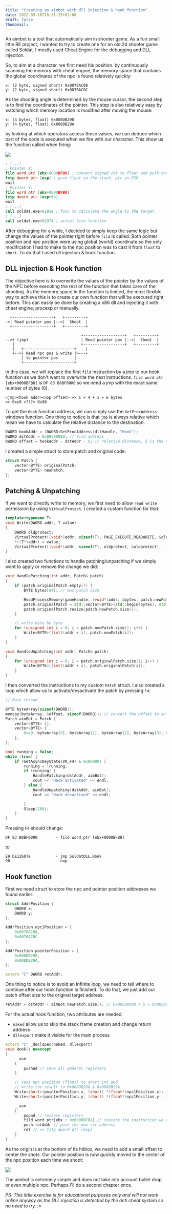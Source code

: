 ```yaml
---
title: "Creating an aimbot with dll injection & hook function"
date: 2022-03-16T18:31:25+01:00
draft: false
thumbnail: 
---
```


An aimbot is a tool that automatically aim in shooter game. As a fun small little RE project, I wanted to try to create one for an old 2d shooter game called Soldat.
I mostly used Cheat Engine for the debugging and DLL injection.

So, to aim at a character, we first need his position.
by continuously scanning the memory with cheat engine, the memory space that contains the global coordinates of the npc is found relatively quickly:
```
x: (2 byte, signed short) 0x0076AC08
y: (2 byte, signed short) 0x0076AC0C
```

As the shooting angle is determined by the mouse cursor, the second step is to find the coordinates of the pointer. This step is also relatively easy by watching which memory location is modified after moving the mouse:
```
x: (4 bytes, float) 0x008DB298
y: (4 bytes, float) 0x008DB29A
```

by looking at which operators access these values, we can deduce which part of the code is executed when we fire with our character. This show us the function called when firing:

![](pointer_position.png)

```nasm
; (...)
; Pointer X:
fild word ptr [ebx+0000BFB8] ; convert signed int to float and push onto FPU
fstp dword ptr [esp] ; push float on the stack. ptr on ESP
wait 
; Pointer Y:
fild word ptr [ebx+0000BFBA]
fstp dword ptr [esp+04]
wait 
; (...)
call soldat.exe+82918 ; func to calculate the angle to the target
; (...)
call soldat.exe+82974 ; actual fire function
```

After debugging for a while, I decided to simply keep the same logic but change the values of the pointer right before `fild` is called. 
Both pointer position and npc position were using global (world) coordinate so the only modification I had to make to the npc position was to cast it from `float` to `short`.  To do that I used dll injection & hook function.

## DLL injection & Hook function
The objective here is to overwrite the values of the pointer by the values of the NPC before executing the rest of the function that takes care of the shooting. As the memory space in the function is limited, the most flexible way to achieve this is to create our own function that will be executed right before. This can easily be done by creating a x86 dll and injecting it with cheat engine, procexp or manually.

```
  +------------------+   +---------+
->| Read pointer pos |-->|  Shoot  |
  +------------------+   +---------+
```

```
                                 +------------------+   +---------+
-->+ (jmp)                       | Read pointer pos |-->|  Shoot  |
   |                             +------------------+   +---------+
   |   +----------------------+    |
   +-->| Read npc pos & write |>---+
       | to pointer pos       |
       +----------------------+
```

In this case, we will replace the first `fild`  instruction by a jmp to our hook function as we don't want to overwrite the next instructions. `fild word ptr [ebx+0000BFB8]` is `DF 83 B8BF0000` so we need a jmp with the exact same number of bytes (6). 
```
<jmp><hook addr><nop offset> => 1 + 4 + 1 = 6 bytes
=> 0xe9 <???> 0x90
```

To get the `Hook` function address, we can simply use the `GetProcAddress` windows function. One thing to notice is that `jmp` is always relative which mean we have to calculate the relative distance to the destination. 
```cpp
DWORD hookAddr = (DWORD)GetProcAddress(dllHandle, "Hook");
DWORD dstAddr = 0x0059008D; // fild address
DWORD offset = hookAddr - dstAddr - 5; // relative distance, 5 is the number of bytes used by jmp(1) + addr(4)
```

I created a simple struct to store patch and original code:
```cpp
struct Patch {
    vector<BYTE> originalPatch;
    vector<BYTE> newPatch;
};
```

## Patching & Unpatching
If we want to directly write to memory, we first need to allow `read write` permission by using `VirtualProtect`. I created a custom function for that:
```cpp
template<typename T>
void Write(DWORD addr, T value)
{
    DWORD oldprotect;
    VirtualProtect((void*)addr, sizeof(T), PAGE_EXECUTE_READWRITE, &oldprotect);
    *((T*)addr) = value;
    VirtualProtect((void*)addr, sizeof(T), oldprotect, &oldprotect);
}
```

I also created two functions to handle patching/unpatching if we simply want to apply or remove the change we did:
```cpp
void HandlePatching(int addr, Patch& patch)
{
    if (patch.originalPatch.empty()) {
        BYTE bytes[64]; // max patch size

        ReadProcessMemory(gameHandle, (void*)addr, &bytes, patch.newPatch.size(), 0);
        patch.originalPatch = std::vector<BYTE>(std::begin(bytes), std::end(bytes));
        patch.originalPatch.resize(patch.newPatch.size());
    }

	// write byte by byte
    for (unsigned int i = 0; i < patch.newPatch.size(); i++) {
        Write<BYTE>((int)(addr + i), patch.newPatch[i]);
    }
}

void HandleUnpatching(int addr, Patch& patch)
{
    for (unsigned int i = 0; i < patch.originalPatch.size(); i++) {
        Write<BYTE>((int)(addr + i), patch.originalPatch[i]);
    }
}
```

I then converted the instructions to my custom `Patch` struct. I also created a loop which allow us to activate/desactivate the patch by pressing `F4`:
```cpp
// Main thread

BYTE byteArray[sizeof(DWORD)];
memcpy(byteArray, &offset, sizeof(DWORD)); // convert the offset to an array of BYTE
Patch aimBot = Patch {
	vector<BYTE> {},
	vector<BYTE> {
		0xe9, byteArray[0], byteArray[1], byteArray[2], byteArray[3], 0x90 // jmp <offset> nop
	},
};

bool running = false;
while (true) {
	if (GetAsyncKeyState(VK_F4) & 0x80000) {
		running = !running;
		if (running) {
			HandlePatching(dstAddr, aimBot);
			cout << "Hack activated" << endl;
		} else {
			HandleUnpatching(dstAddr, aimBot);
			cout << "Hack desactived" << endl;

		}
		Sleep(200);
	}
}

```

Pressing `F4` should change:
```
DF 83 B8BF0000        - fild word ptr [ebx+0000BFB8]
```
to
```
E9 DE126078           - jmp SoldatDLL.Hook
90                    - nop
```

## Hook function
First we need struct to store the npc and pointer position addresses we found earlier:
```cpp
struct AddrPosition {
    DWORD x;
    DWORD y;
};

AddrPosition npc1Position = {
    0x0076AC08,
    0x0076AC0C
};

AddrPosition pointerPosition = {
    0x008DB298,
    0x008DB29A,
};

extern "C" DWORD retAddr;
```

One thing to notice is to avoid an infinite loop, we need to tell where to continue after our hook function is finished. To do that, we just add our patch offset size to the original target address.
```cpp
retAddr = dstAddr + aimBot.newPatch.size(); // 0x0059008D + 5 = 0x00590092
```

For the actual hook function, two attributes are needed:
 - `naked` allow us to skip the stack frame creation and change return address
 - `dllexport` make it visible for the main process

```cpp
extern "C" _declspec(naked, dllexport)
void Hook() noexcept
{
    __asm
    {
        pushad // save all general registers
    }

	// cast npc position (float) to short int and
	// write the result in 0x008DB298 & 0x008DB29A
    Write<short>(pointerPosition.x, (short) *(float*)npc1Position.x);
    Write<short>(pointerPosition.y, (short) *(float*)npc1Position.y - 10);

    __asm
    {
        popad // restore registers
        fild word ptr[ebx + 0x0000BFB8] // restore the instruction we overwrote with our JMP
        push retAddr // push the new ret address
        ret // => fstp dword ptr [esp]
    }
}
```

As the origin is at the bottom of its hitbox, we need to add a small offset to center the shots. Our pointer position is now quickly moved to the center of the npc position each time we shoot:

![](result.gif)

The aimbot is extremely simple and does not take into account bullet drop or even multiple npc. Perhaps I'll do a second chapter once.

*PS: This little exercise is for educational purposes only and will not work online anyway as the DLL injection is detected by the anti cheat system so no need to try. :>*
